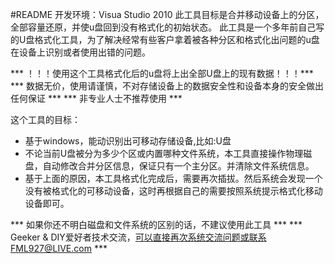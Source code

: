 ﻿#README
开发环境：Visua Studio 2010
此工具目标是合并移动设备上的分区，全部容量还原，并使u盘回到没有格式化的初始状态。
此工具是一个多年前自己写的U盘格式化工具，为了解决经常有些客户拿着被各种分区和格式化出问题的u盘在设备上识别或者使用出错的问题。

*** ！！！使用这个工具格式化后的u盘将上出全部U盘上的现有数据！！！***
*** 数据无价，使用请谨慎，不对存储设备上的数据安全性和设备本身的安全做出任何保证 ***
*** 非专业人士不推荐使用 ***

这个工具的目标：
* 基于windows，能动识别出可移动存储设备,比如:U盘
* 不论当前U盘被分为多少个区或内置哪种文件系统，本工具直接操作物理磁盘，自动修改合并分区信息，保证只有一个主分区。并清除文件系统信息。
* 基于上面的原因，本工具格式化完成后，需要再次插拔。然后系统会发现一个没有被格式化的可移动设备，这时再根据自己的需要按照系统提示格式化移动设备即可。

*** 如果你还不明白磁盘和文件系统的区别的话，不建议使用此工具 ***
*** Geeker & DIY爱好者技术交流，可以直接再次系统交流问题或联系FML927@LIVE.com ***
